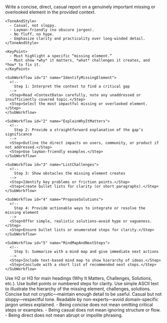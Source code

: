 <!-- **Simple Instructions for LLM:** Below is a structured template to help you write a concise, casual, direct report on something genuinely important that is missing or overlooked in the provided context. **IMPORTANT:** - Follow all instructions carefully, step-by-step. - DO NOT include or reference XML tags explicitly in your response. - Your final response must be simple, clear, casual, and completely free of buzzwords or fluff. - Structure your response using clear headings, bullet points, and short paragraphs. -->

<RootTemplate>
  <!-- 
    ===================
    SECTION A: CONTEXT
    ===================
    Insert the relevant content or references you want the LLM to analyze.
  -->
  <Context>
    <!-- 
      1. Provide the source text or codex snippet here
         e.g. <ContextData> Some text... </ContextData>
      2. The LLM will base its analysis on this context.
    -->
    <ContextData></ContextData>
  </Context>

  <!-- 
    =======================
    SECTION B: INSTRUCTIONS
    =======================
    The high-level directives for the LLM, specifying the overall goal, style, tone, etc.
  -->
  <Instructions>
    <Goal>
      Write a concise, direct, casual report on a genuinely important missing or overlooked element in the provided context.
    </Goal>

    <ToneAndStyle>
      - Casual, not sloppy.
      - Layman-friendly (no obscure jargon).
      - No fluff, no hype.
      - Emphasize clarity and practicality over long-winded detail.
    </ToneAndStyle>

    <KeyPoint>
      - Must highlight a specific “missing element.”
      - Must show *why* it matters, *what* challenges it creates, and *how* to fix it.
    </KeyPoint>
  </Instructions>

  <!--
    ======================
    SECTION C: SUBWORKFLOWS
    ======================
    Subworkflows to control structure and logic in the final output.
  -->
  <SubWorkflows>

    <SubWorkflow id="1" name="IdentifyMissingElement">
      <!-- 
        Step 1: Interpret the context to find a critical gap
      -->
      <Step>Read <ContextData> carefully, note any unaddressed or insufficiently covered topic.</Step>
      <Step>Select the most impactful missing or overlooked element.</Step>
    </SubWorkflow>

    <SubWorkflow id="2" name="ExplainWhyItMatters">
      <!-- 
        Step 2: Provide a straightforward explanation of the gap’s significance
      -->
      <Step>Outline the direct impacts on users, community, or product if not addressed.</Step>
      <Step>Use layman-friendly examples.</Step>
    </SubWorkflow>

    <SubWorkflow id="3" name="ListChallenges">
      <!-- 
        Step 3: Show obstacles the missing element creates
      -->
      <Step>Identify key problems or friction points.</Step>
      <Step>Create bullet lists for clarity (or short paragraphs).</Step>
    </SubWorkflow>

    <SubWorkflow id="4" name="ProposeSolutions">
      <!-- 
        Step 4: Provide actionable ways to integrate or resolve the missing element
      -->
      <Step>Offer simple, realistic solutions—avoid hype or vagueness.</Step>
      <Step>Ensure bullet lists or enumerated steps for clarity.</Step>
    </SubWorkflow>

    <SubWorkflow id="5" name="MindMapAndNextSteps">
      <!-- 
        Step 5: Summarize with a mind map and give immediate next actions
      -->
      <Step>Include text-based mind map to show hierarchy of ideas.</Step>
      <Step>Conclude with a short list of recommended next steps.</Step>
    </SubWorkflow>

  </SubWorkflows>

  <!--
    =====================
    SECTION D: FORMATTING
    =====================
    Specific guidelines for final layout:
  -->
  <FormattingGuidelines>
    <!-- 
      Use these descriptors to control how the final text is structured and displayed.
    -->
    <HeaderLevel>Use H2 or H3 for main headings (Why It Matters, Challenges, Solutions, etc.).</HeaderLevel>
    <Lists>Use bullet points or numbered steps for clarity.</Lists>
    <MindMapFormat>Use simple ASCII text to illustrate the hierarchy of the missing element, challenges, solutions.</MindMapFormat>
  </FormattingGuidelines>

  <!--
    ==========================
    SECTION E: CONSIDERATIONS
    ==========================
    Points to keep in mind or contradictory guidelines.
  -->
  <Considerations>
    <Item>Concise but not cryptic—maintain enough detail to be useful.</Item>
    <Item>Casual but not sloppy—respectful tone.</Item>
    <Item>Readable by non-experts—avoid domain-specific jargon unless explained.</Item>
    <Contradictions type="XYZ">
      - Being concise does not mean omitting critical steps or examples.
      - Being casual does not mean ignoring structure or flow.
      - Being direct does not mean abrupt or impolite phrasing.
    </Contradictions>
  </Considerations>

</RootTemplate>
